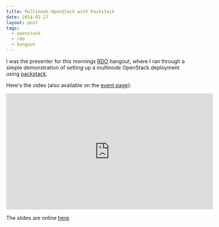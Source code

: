 ```yaml
---
title: Multinode OpenStack with Packstack
date: 2014-02-27
layout: post
tags:
  - openstack
  - rdo
  - hangout
---
```


I was the presenter for this mornings [RDO][] hangout, where I ran
through a simple demonstration of setting up a multinode OpenStack
deployment using [packstack][].

Here's the video (also available on the [event page][]):

<iframe width="560" height="315" src="http://www.youtube.com/embed/DGf-ny25OAw"
  frameborder="0" allowfullscreen="1"></iframe> 

The slides are online [here][slides].

[rdo]: http://openstack.redhat.com/
[packstack]: https://wiki.openstack.org/wiki/Packstack
[event page]: https://plus.google.com/events/cm9ff549vmsim737lj7hopk4gao
[slides]: http://goo.gl/Yvmd0P

